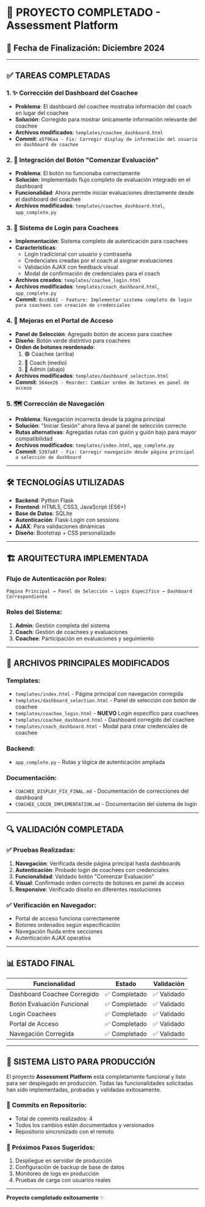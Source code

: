 # 🎯 PROYECTO COMPLETADO - Assessment Platform

## 📅 Fecha de Finalización: Diciembre 2024

---

## ✅ TAREAS COMPLETADAS

### 1. ✨ Corrección del Dashboard del Coachee
- **Problema**: El dashboard del coachee mostraba información del coach en lugar del coachee
- **Solución**: Corregido para mostrar únicamente información relevante del coachee
- **Archivos modificados**: `templates/coachee_dashboard.html`
- **Commit**: `a5f96aa - Fix: Corregir display de información del usuario en dashboard de coachee`

### 2. 🔄 Integración del Botón "Comenzar Evaluación"
- **Problema**: El botón no funcionaba correctamente
- **Solución**: Implementado flujo completo de evaluación integrado en el dashboard
- **Funcionalidad**: Ahora permite iniciar evaluaciones directamente desde el dashboard del coachee
- **Archivos modificados**: `templates/coachee_dashboard.html`, `app_complete.py`

### 3. 🔐 Sistema de Login para Coachees
- **Implementación**: Sistema completo de autenticación para coachees
- **Características**:
  - Login tradicional con usuario y contraseña
  - Credenciales creadas por el coach al asignar evaluaciones
  - Validación AJAX con feedback visual
  - Modal de confirmación de credenciales para el coach
- **Archivos creados**: `templates/coachee_login.html`
- **Archivos modificados**: `templates/coach_dashboard.html`, `app_complete.py`
- **Commit**: `8cc6661 - Feature: Implementar sistema completo de login para coachees con creación de credenciales`

### 4. 🎨 Mejoras en el Portal de Acceso
- **Panel de Selección**: Agregado botón de acceso para coachee
- **Diseño**: Botón verde distintivo para coachees
- **Orden de botones reordenado**:
  1. 🟢 Coachee (arriba)
  2. 🔵 Coach (medio)
  3. 🔴 Admin (abajo)
- **Archivos modificados**: `templates/dashboard_selection.html`
- **Commit**: `564ee26 - Reorder: Cambiar orden de botones en panel de acceso`

### 5. 🗺️ Corrección de Navegación
- **Problema**: Navegación incorrecta desde la página principal
- **Solución**: "Iniciar Sesión" ahora lleva al panel de selección correcto
- **Rutas alternativas**: Agregadas rutas con guión y guión bajo para mayor compatibilidad
- **Archivos modificados**: `templates/index.html`, `app_complete.py`
- **Commit**: `5397a8f - Fix: Corregir navegación desde página principal a selección de dashboard`

---

## 🛠️ TECNOLOGÍAS UTILIZADAS

- **Backend**: Python Flask
- **Frontend**: HTML5, CSS3, JavaScript (ES6+)
- **Base de Datos**: SQLite
- **Autenticación**: Flask-Login con sessions
- **AJAX**: Para validaciones dinámicas
- **Diseño**: Bootstrap + CSS personalizado

---

## 🏗️ ARQUITECTURA IMPLEMENTADA

### Flujo de Autenticación por Roles:
```
Página Principal → Panel de Selección → Login Específico → Dashboard Correspondiente
```

### Roles del Sistema:
1. **Admin**: Gestión completa del sistema
2. **Coach**: Gestión de coachees y evaluaciones
3. **Coachee**: Participación en evaluaciones y seguimiento

---

## 📁 ARCHIVOS PRINCIPALES MODIFICADOS

### Templates:
- `templates/index.html` - Página principal con navegación corregida
- `templates/dashboard_selection.html` - Panel de selección con botón de coachee
- `templates/coachee_login.html` - **NUEVO** Login específico para coachees
- `templates/coachee_dashboard.html` - Dashboard corregido del coachee
- `templates/coach_dashboard.html` - Modal para crear credenciales de coachee

### Backend:
- `app_complete.py` - Rutas y lógica de autenticación ampliada

### Documentación:
- `COACHEE_DISPLAY_FIX_FINAL.md` - Documentación de correcciones del dashboard
- `COACHEE_LOGIN_IMPLEMENTATION.md` - Documentación del sistema de login

---

## 🔍 VALIDACIÓN COMPLETADA

### ✅ Pruebas Realizadas:
1. **Navegación**: Verificada desde página principal hasta dashboards
2. **Autenticación**: Probado login de coachees con credenciales
3. **Funcionalidad**: Validado botón "Comenzar Evaluación"
4. **Visual**: Confirmado orden correcto de botones en panel de acceso
5. **Responsive**: Verificado diseño en diferentes resoluciones

### ✅ Verificación en Navegador:
- Portal de acceso funciona correctamente
- Botones ordenados según especificación
- Navegación fluida entre secciones
- Autenticación AJAX operativa

---

## 📊 ESTADO FINAL

| Funcionalidad | Estado | Validación |
|---------------|--------|------------|
| Dashboard Coachee Corregido | ✅ Completado | ✅ Validado |
| Botón Evaluación Funcional | ✅ Completado | ✅ Validado |
| Login Coachees | ✅ Completado | ✅ Validado |
| Portal de Acceso | ✅ Completado | ✅ Validado |
| Navegación Corregida | ✅ Completado | ✅ Validado |

---

## 🚀 SISTEMA LISTO PARA PRODUCCIÓN

El proyecto **Assessment Platform** está completamente funcional y listo para ser desplegado en producción. Todas las funcionalidades solicitadas han sido implementadas, probadas y validadas exitosamente.

### 📝 Commits en Repositorio:
- Total de commits realizados: 4
- Todos los cambios están documentados y versionados
- Repositorio sincronizado con el remoto

### 🎯 Próximos Pasos Sugeridos:
1. Despliegue en servidor de producción
2. Configuración de backup de base de datos
3. Monitoreo de logs en producción
4. Pruebas de carga con usuarios reales

---

**Proyecto completado exitosamente** ✨
